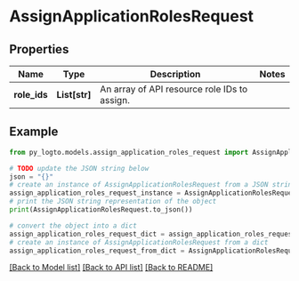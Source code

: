 # AssignApplicationRolesRequest


## Properties

Name | Type | Description | Notes
------------ | ------------- | ------------- | -------------
**role_ids** | **List[str]** | An array of API resource role IDs to assign. | 

## Example

```python
from py_logto.models.assign_application_roles_request import AssignApplicationRolesRequest

# TODO update the JSON string below
json = "{}"
# create an instance of AssignApplicationRolesRequest from a JSON string
assign_application_roles_request_instance = AssignApplicationRolesRequest.from_json(json)
# print the JSON string representation of the object
print(AssignApplicationRolesRequest.to_json())

# convert the object into a dict
assign_application_roles_request_dict = assign_application_roles_request_instance.to_dict()
# create an instance of AssignApplicationRolesRequest from a dict
assign_application_roles_request_from_dict = AssignApplicationRolesRequest.from_dict(assign_application_roles_request_dict)
```
[[Back to Model list]](../README.md#documentation-for-models) [[Back to API list]](../README.md#documentation-for-api-endpoints) [[Back to README]](../README.md)


